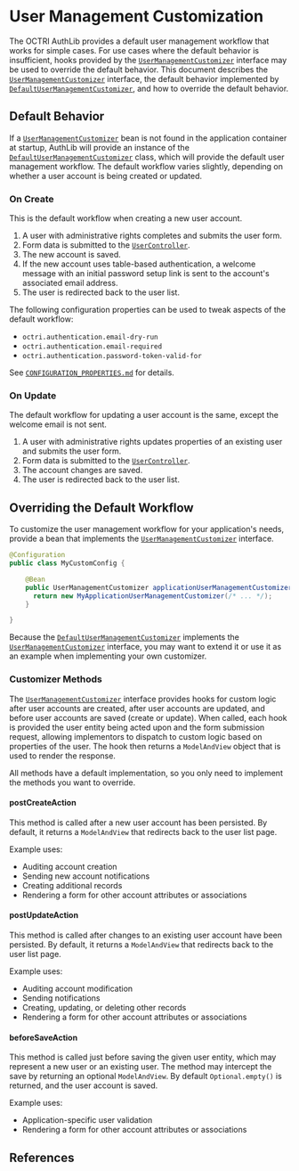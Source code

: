 # User Management Customization

The OCTRI AuthLib provides a default user management workflow that works for simple cases. For use cases where the default behavior is insufficient, hooks provided by the [`UserManagementCustomizer`][customizer_interface] interface may be used to override the default behavior. This document describes the [`UserManagementCustomizer`][customizer_interface] interface, the default behavior implemented by [`DefaultUserManagementCustomizer`][default_customizer], and how to override the default behavior.

## Default Behavior

If a [`UserManagementCustomizer`][customizer_interface] bean is not found in the application container at startup, AuthLib will provide an instance of the [`DefaultUserManagementCustomizer`][default_customizer] class, which will provide the default user management workflow. The default workflow varies slightly, depending on whether a user account is being created or updated.

### On Create

This is the default workflow when creating a new user account.

1. A user with administrative rights completes and submits the user form.
2. Form data is submitted to the [`UserController`][user_controller].
3. The new account is saved.
4. If the new account uses table-based authentication, a welcome message with an initial password setup link is sent to the account's associated email address.
5. The user is redirected back to the user list.

The following configuration properties can be used to tweak aspects of the default workflow:

* `octri.authentication.email-dry-run`
* `octri.authentication.email-required`
* `octri.authentication.password-token-valid-for`

See [`CONFIGURATION_PROPERTIES.md`](./CONFIGURATION_PROPERTIES.md) for details.

### On Update

The default workflow for updating a user account is the same, except the welcome email is not sent.

1. A user with administrative rights updates properties of an existing user and submits the user form.
2. Form data is submitted to the [`UserController`][user_controller].
3. The account changes are saved.
5. The user is redirected back to the user list.

## Overriding the Default Workflow

To customize the user management workflow for your application's needs, provide a bean that implements the [`UserManagementCustomizer`][customizer_interface] interface.

```java
@Configuration
public class MyCustomConfig {

    @Bean
    public UserManagementCustomizer applicationUserManagementCustomizer() {
      return new MyApplicationUserManagementCustomizer(/* ... */);
    }

}
```

Because the [`DefaultUserManagementCustomizer`][default_customizer] implements the [`UserManagementCustomizer`][customizer_interface] interface, you may want to extend it or use it as an example when implementing your own customizer.

### Customizer Methods

The [`UserManagementCustomizer`][customizer_interface] interface provides hooks for custom logic after user accounts are created, after user accounts are updated, and before user accounts are saved (create or update). When called, each hook is provided the user entity being acted upon and the form submission request, allowing implementors to dispatch to custom logic based on properties of the user. The hook then returns a `ModelAndView` object that is used to render the response.

All methods have a default implementation, so you only need to implement the methods you want to override.

#### postCreateAction

This method is called after a new user account has been persisted. By default, it returns a `ModelAndView` that redirects back to the user list page.

Example uses:

* Auditing account creation
* Sending new account notifications
* Creating additional records
* Rendering a form for other account attributes or associations

#### postUpdateAction

This method is called after changes to an existing user account have been persisted. By default, it returns a `ModelAndView` that redirects back to the user list page.

Example uses:

* Auditing account modification
* Sending notifications
* Creating, updating, or deleting other records
* Rendering a form for other account attributes or associations

#### beforeSaveAction

This method is called just before saving the given user entity, which may represent a new user or an existing user. The method may intercept the save by returning an optional `ModelAndView`. By default `Optional.empty()` is returned, and the user account is saved.

Example uses:

* Application-specific user validation
* Rendering a form for other account attributes or associations

## References

[customizer_interface]: ../authentication_lib/src/main/java/org/octri/authentication/server/customizer/UserManagementCustomizer.java
[default_customizer]: ../authentication_lib/src/main/java/org/octri/authentication/server/customizer/DefaultUserManagementCustomizer.java
[user_controller]: ../authentication_lib/src/main/java/org/octri/authentication/server/controller/UserController.java